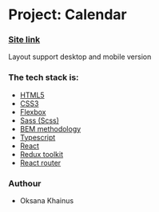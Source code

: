 # Project: Calendar

### [Site link](https://employees-directoies.netlify.app/)

Layout support desktop and mobile version

### The tech stack is:

- [HTML5](https://en.wikipedia.org/wiki/HTML5)
- [CSS3](https://en.wikipedia.org/wiki/CSS)
- [Flexbox](https://en.wikipedia.org/wiki/CSS_Flexible_Box_Layout)
- [Sass (Scss)](https://sass-lang.com/)
- [BEM methodology](https://en.bem.info/methodology/)
- [Typescript](https://www.typescriptlang.org/)
- [React](https://react.dev/)
- [Redux toolkit](https://redux-toolkit.js.org/)
- [React router](https://reactrouter.com/en/main)

### Authour

- Oksana Khainus
